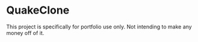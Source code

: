 # QuakeClone
This project is specifically for portfolio use only. Not intending to make any money off of it.
